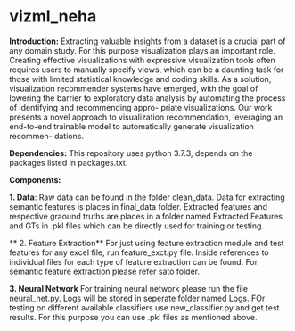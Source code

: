 # vizml_neha
**Introduction:**
Extracting valuable insights from a dataset is a crucial part of any domain study.
For this purpose visualization plays an important role. Creating effective visualizations with
expressive visualization tools often requires users to manually specify views, which can be a
daunting task for those with limited statistical knowledge and coding skills. As a solution,
visualization recommender systems have emerged, with the goal of lowering the barrier to
exploratory data analysis by automating the process of identifying and recommending appro-
priate visualizations. Our work presents a novel approach to visualization recommendation,
leveraging an end-to-end trainable model to automatically generate visualization recommen-
dations.

**Dependencies:**
This repository uses python 3.7.3, depends on the packages listed in packages.txt.

**Components:**

**1. Data**:
 Raw data can be found in the folder clean_data. Data for extracting semantic features is places in final_data folder. Extracted features and respective graound truths are places in a folder named Extracted Features and GTs in .pkl files which can be directly used for training or testing.
 
** 2. Feature Extraction**
  For just using feature extraction module and test features for any excel file, run feature_exct.py file. Inside references to individual files for each type of feature extraction can be found. For semantic feature extraction please refer sato folder.
  
 **3. Neural Network**
 For training neural network please run the file neural_net.py. Logs will be stored in seperate folder named Logs. 
 FOr testing on different available classifiers use new_classifier.py and get test results. For this purpose you can use .pkl files as mentioned above.
 
 
